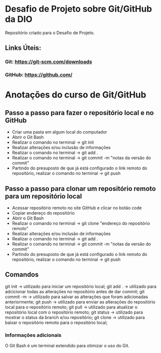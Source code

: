 # Desafio de Projeto sobre Git/GitHub da DIO
Repositório criado para o Desafio de Projeto.

## Links Úteis: 
### Git: https://git-scm.com/downloads
### GitHub: https://github.com/


# Anotações do curso de Git/GitHub

## Passo a passo para fazer o repositório local e no GitHub

 - Criar uma pasta em algum local do computador
 - Abrir o Git Bash 
 - Realizar o comando no terminal -> git init
 - Realizar alterações e/ou inclusão de informações
 - Realizar o comando no terminal -> git add .
 - Realizar o comando no terminal -> git commit -m "notas da versão do commit"
 - Partindo do presuposto de que já está configurado o link remoto do repositório, realizar o comando no terminal -> git push

## Passo a passo para clonar um repositório remoto para um repositório local

 - Acessar repositório remoto no site GitHub e clicar no botão code
 - Copiar endereço do repositório 
 - Abrir o Git Bash 
 - Realizar o comando no terminal -> git clone "endereço do repositório remoto"
 - Realizar alterações e/ou inclusão de informações
 - Realizar o comando no terminal -> git add .
 - Realizar o comando no terminal -> git commit -m "notas da versão do commit"
 - Partindo do presuposto de que já está configurado o link remoto do repositório, realizar o comando no terminal -> git push

## Comandos 
git init -> utilizado para iniciar um repositório local;
git add . -> utilizado para adcicionar todas as alterações no repositório antes de dar commit; 
git commit -m -> utilizado para salvar as alterações que foram adicionadas anteriormente;
git push -> utilizado para enviar as alterações do repositório local para o repositório remoto;
git pull -> utilizado para atualizar o repositório local com o repositório remoto;
git status -> utilizado para mostrar o status da branch e/ou repositório;
git clone -> utilizado para baixar o repositório remoto para o repositório local;


### Informações adicionais
O Git Bash é um terminal extendido para otimizar o uso do Git.



 





